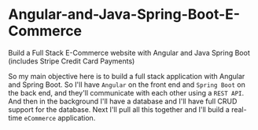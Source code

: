 # Angular-and-Java-Spring-Boot-E-Commerce
Build a Full Stack E-Commerce website with Angular and Java Spring Boot (includes Stripe Credit Card Payments)

So my main objective here is to build a full stack application with Angular and Spring Boot. So I'll have `Angular` on the front end and `Spring Boot` on the back end, and they'll communicate with each other using a `REST API`. And then in the background I'll have a database and I'll have full CRUD support for the database. Next I'll pull all this together and I'll build a real-time `eCommerce` application.









